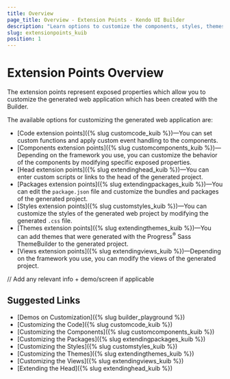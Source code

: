 ```yaml
---
title: Overview
page_title: Overview - Extension Points - Kendo UI Builder
description: "Learn options to customize the components, styles, themes, views, and packages, and to extend the head of the web application generated with the Kendo UI Builder."
slug: extensionpoints_kuib
position: 1
---
```


# Extension Points Overview

The extension points represent exposed properties which allow you to customize the generated web application which has been created with the Builder.

The available options for customizing the generated web application are:

* [Code extension points]({% slug customcode_kuib %})&mdash;You can set custom functions and apply custom event handling to the components.  
* [Components extension points]({% slug customcomponents_kuib %})&mdash;Depending on the framework you use, you can customize the behavior of the components by modifying specific exposed properties.  
* [Head extension points]({% slug extendinghead_kuib %})&mdash;You can enter custom scripts or links to the head of the generated project.
* [Packages extension points]({% slug extendingpackages_kuib %})&mdash;You can edit the `package.json` file and customize the bundles and packages of the generated project.
* [Styles extension points]({% slug customstyles_kuib %})&mdash;You can customize the styles of the generated web project by modifying the generated `.css` file.
* [Themes extension points]({% slug extendingthemes_kuib %})&mdash;You can add themes that were generated with the Progress<sup>®</sup> Sass ThemeBuilder to the generated project.
* [Views extension points]({% slug extendingviews_kuib %})&mdash;Depending on the framework you use, you can modify the views of the generated project.

// Add any relevant info + demo/screen if applicable

## Suggested Links

* [Demos on Customization]({% slug builder_playground %})
* [Customizing the Code]({% slug customcode_kuib %})
* [Customizing the Components]({% slug customcomponents_kuib %})
* [Customizing the Packages]({% slug extendingpackages_kuib %})
* [Customizing the Styles]({% slug customstyles_kuib %})
* [Customizing the Themes]({% slug extendingthemes_kuib %})
* [Customizing the Views]({% slug extendingviews_kuib %})
* [Extending the Head]({% slug extendinghead_kuib %})
